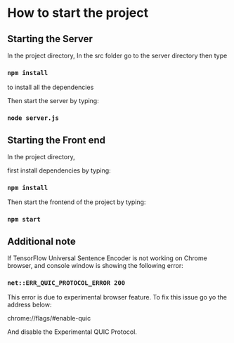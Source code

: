 
# How to start the project

## Starting the Server

In the project directory,
In the src folder go to the server directory then type

### `npm install` 

to install all the dependencies

Then start the server by typing:

### `node server.js`

## Starting the Front end 
In the project directory,

first install dependencies by typing:

### `npm install`

Then start the frontend of the project by typing:

### `npm start`

## Additional note

If TensorFlow Universal Sentence Encoder is not working on Chrome browser, and console window is showing the following error:

### `net::ERR_QUIC_PROTOCOL_ERROR 200`

This error is due to experimental browser feature. To fix this issue go yo the address below:

chrome://flags/#enable-quic

And disable the Experimental QUIC Protocol.
